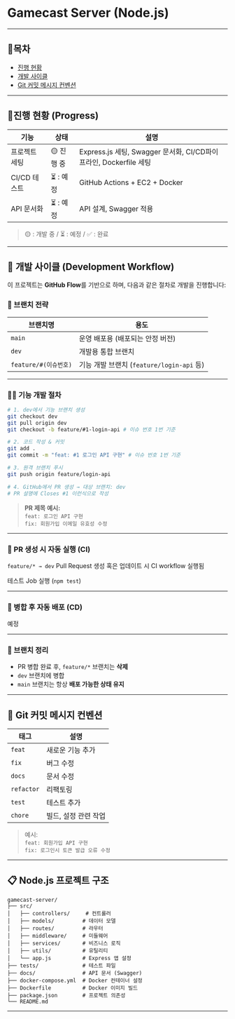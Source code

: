 # Gamecast Server (Node.js)

---

## 🚀목차
- [진행 현황](#진행-현황-progress)
- [개발 사이클](#-개발-사이클-development-workflow)
- [Git 커밋 메시지 컨벤션](#-git-커밋-메시지-컨벤션)

---

## 📆진행 현황 (Progress)

| 기능                  | 상태 | 설명                                      |
|---------------------|------|-----------------------------------------|
| 프로젝트 세팅          |🟡 진행 중| Express.js 세팅, Swagger 문서화, CI/CD파이프라인, Dockerfile 세팅 |
| CI/CD 테스트           | ⏳ : 예정 | GitHub Actions + EC2 + Docker           |
| API 문서화             | ⏳ : 예정 | API 설계, Swagger 적용                    |

> 🟡 : 개발 중 / ⏳ : 예정 / ✅ : 완료

---

## 🔄 개발 사이클 (Development Workflow)

이 프로젝트는 **GitHub Flow**를 기반으로 하며, 다음과 같은 절차로 개발을 진행합니다:

### 📌 브랜치 전략

| 브랜치명              | 용도 |
|-------------------|------|
| `main`            | 운영 배포용 (배포되는 안정 버전) |
| `dev`             | 개발용 통합 브랜치 |
| `feature/#(이슈번호)` | 기능 개발 브랜치 (`feature/login-api` 등) |

---

### 👨‍💻 기능 개발 절차

```bash
# 1. dev에서 기능 브랜치 생성
git checkout dev
git pull origin dev
git checkout -b feature/#1-login-api # 이슈 번호 1번 기준

# 2. 코드 작성 & 커밋
git add .
git commit -m "feat: #1 로그인 API 구현" # 이슈 번호 1번 기준

# 3. 원격 브랜치 푸시
git push origin feature/login-api

# 4. GitHub에서 PR 생성 → 대상 브랜치: dev
# PR 설명에 Closes #1 이런식으로 작성
```

> **PR 제목 예시:**  
> `feat: 로그인 API 구현`  
> `fix: 회원가입 이메일 유효성 수정`

---

### 🧪 PR 생성 시 자동 실행 (CI)

`feature/* → dev` Pull Request 생성 혹은 업데이트 시 CI workflow 실행됨

테스트 Job 실행 (`npm test`)

---

### 🚀 병합 후 자동 배포 (CD)

예정

---

### 🧼 브랜치 정리

- PR 병합 완료 후, `feature/*` 브랜치는 **삭제**
- `dev` 브랜치에 병합
- `main` 브랜치는 항상 **배포 가능한 상태 유지**

---

## 🔐 Git 커밋 메시지 컨벤션

| 태그 | 설명 |
|------|------|
| `feat` | 새로운 기능 추가 |
| `fix` | 버그 수정 |
| `docs` | 문서 수정 |
| `refactor` | 리팩토링 |
| `test` | 테스트 추가 |
| `chore` | 빌드, 설정 관련 작업 |

> 예시:  
> `feat: 회원가입 API 구현`  
> `fix: 로그인시 토큰 발급 오류 수정`

---

## 📋 Node.js 프로젝트 구조

```
gamecast-server/
├── src/
│   ├── controllers/     # 컨트롤러
│   ├── models/         # 데이터 모델
│   ├── routes/         # 라우터
│   ├── middleware/     # 미들웨어
│   ├── services/       # 비즈니스 로직
│   ├── utils/          # 유틸리티
│   └── app.js          # Express 앱 설정
├── tests/              # 테스트 파일
├── docs/               # API 문서 (Swagger)
├── docker-compose.yml  # Docker 컨테이너 설정
├── Dockerfile          # Docker 이미지 빌드
├── package.json        # 프로젝트 의존성
└── README.md
```

---

